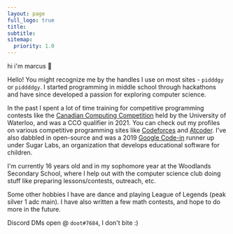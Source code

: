 ```yaml
---
layout: page
full_logo: true
title: 
subtitle: 
sitemap:
  priority: 1.0
---
```

<p id="describe-text"> hi i'm marcus 👋 </p>


Hello! You might recognize me by the handles I use on most sites - `pidddgy` or `piddddgy`. I started programming in middle school through hackathons and have since developed a passion for exploring computer science. 

In the past I spent a lot of time training for competitive programming contests like the [Canadian Computing Competition](https://cemc.uwaterloo.ca/contests/computing.html) held by the University of Waterloo, and was a CCO qualifier in 2021. You can check out my profiles on various competitive programming sites like [Codeforces](https://codeforces.com/profile/piddddgy) and [Atcoder](https://atcoder.jp/users/piddddgy). I've also dabbled in open-source and was a 2019 [Google Code-in](https://codein.withgoogle.com/archive/) runner up under Sugar Labs, an organization that develops educational software for children. 

I'm currently 16 years old and in my sophomore year at the Woodlands Secondary School, where I help out with the computer science club doing stuff like preparing lessons/contests, outreach, etc.

Some other hobbies I have are dance and playing League of Legends (peak silver 1 adc main). I have also written a few math contests, and hope to do more in the future. 

Discord DMs open @ `doot#7684`, I don't bite :)
<br>
<br>
<br>
<br>
<br>
<br>
<br>